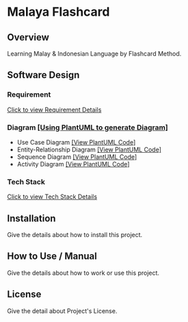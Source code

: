 # Malaya Flashcard

## Overview

Learning Malay & Indonesian Language by Flashcard Method.

## Software Design

### Requirement

[Click to view Requirement Details](https://github.com/lebrancconvas/Malaya-Flashcard/blob/main/Docs/Requirement.md)

### Diagram [[Using PlantUML to generate Diagram]](https://plantuml.com/)

- Use Case Diagram [[View PlantUML Code]](https://github.com/lebrancconvas/Malaya-Flashcard/tree/main/Docs/PlantUML/UseCase)
- Entity-Relationship Diagram [[View PlantUML Code]](https://github.com/lebrancconvas/Malaya-Flashcard/tree/main/Docs/PlantUML/ER)
- Sequence Diagram [[View PlantUML Code]](https://github.com/lebrancconvas/Malaya-Flashcard/tree/main/Docs/PlantUML/Sequence)
- Activity Diagram [[View PlantUML Code]](https://github.com/lebrancconvas/Malaya-Flashcard/tree/main/Docs/PlantUML/Activity)

### Tech Stack

[Click to view Tech Stack Details](https://github.com/lebrancconvas/Malaya-Flashcard/blob/main/Docs/TechStack.md)

## Installation

Give the details about how to install this project.

## How to Use / Manual

Give the details about how to work or use this project.

## License

Give the detail about Project's License.

